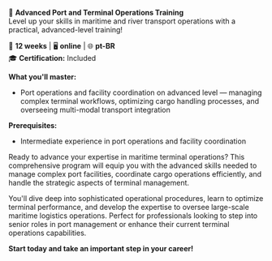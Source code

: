 🚀 **Advanced Port and Terminal Operations Training**  
Level up your skills in maritime and river transport operations with a practical, advanced-level training!

📅 **12 weeks** | 🖥 **online** | 🌐 **pt-BR**  
🎓 **Certification:** Included

**What you'll master:**
- Port operations and facility coordination on advanced level — managing complex terminal workflows, optimizing cargo handling processes, and overseeing multi-modal transport integration

**Prerequisites:**
- Intermediate experience in port operations and facility coordination

Ready to advance your expertise in maritime terminal operations? This comprehensive program will equip you with the advanced skills needed to manage complex port facilities, coordinate cargo operations efficiently, and handle the strategic aspects of terminal management.

You'll dive deep into sophisticated operational procedures, learn to optimize terminal performance, and develop the expertise to oversee large-scale maritime logistics operations. Perfect for professionals looking to step into senior roles in port management or enhance their current terminal operations capabilities.

**Start today and take an important step in your career!**